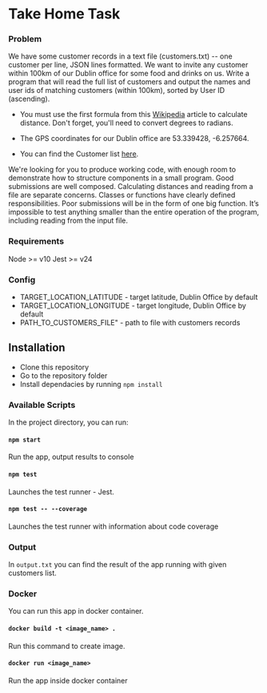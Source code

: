 # Take Home Task

### Problem

We have some customer records in a text file (customers.txt) -- one customer per line, JSON lines formatted. We want to invite any customer within 100km of our Dublin office for some food and drinks on us. Write a program that will read the full list of customers and output the names and user ids of matching customers (within 100km), sorted by User ID (ascending).

* You must use the first formula from this [Wikipedia](https://en.wikipedia.org/wiki/Great-circle_distance) article to calculate distance. Don't forget, you'll need to convert degrees to radians.

* The GPS coordinates for our Dublin office are 53.339428, -6.257664.

* You can find the Customer list [here](https://s3.amazonaws.com/intercom-take-home-test/customers.txt).

We're looking for you to produce working code, with enough room to demonstrate how to structure components in a small program. Good submissions are well composed. Calculating distances and reading from a file are separate concerns. Classes or functions have clearly defined responsibilities.  Poor submissions will be in the form of one big function. It’s impossible to test anything smaller than the entire operation of the program, including reading from the input file.

### Requirements

Node >= v10 
Jest >= v24

### Config
  
* TARGET_LOCATION_LATITUDE - target latitude, Dublin Office by default
* TARGET_LOCATION_LONGITUDE - target longitude, Dublin Office by default
* PATH_TO_CUSTOMERS_FILE" - path to file with customers records
  
## Installation

- Clone this repository
- Go to the repository folder
- Install dependacies by running `npm install`


### Available Scripts

In the project directory, you can run:

#### `npm start`

Run the app, output results to console

#### `npm test`

Launches the test runner - Jest.

#### `npm test -- --coverage`

Launches the test runner with information about code coverage


### Output

In `output.txt` you can find the result of the app running with given customers list.


### Docker

You can run this app in docker container.

#### `docker build -t <image_name> .`

Run this command to create image.

#### `docker run <image_name>`

Run the app inside docker container
